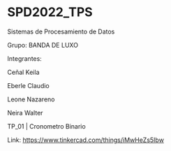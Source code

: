 # SPD2022_TPS

Sistemas de Procesamiento de Datos

Grupo: BANDA DE LUXO

Integrantes:

Ceñal Keila

Eberle Claudio

Leone Nazareno

Neira Walter

TP_01 | Cronometro Binario

Link: https://www.tinkercad.com/things/iMwHeZs5Ibw

